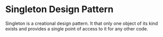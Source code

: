 # Singleton Design Pattern

Singleton is a creational design pattern. It that only one object of its kind exists and provides a single point of access to it for any other code.